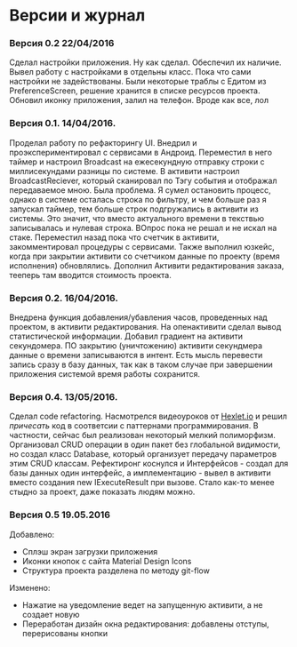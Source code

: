 # Версии и журнал

### Версия 0.2 22/04/2016
Сделал настройки приложения. Ну как сделал. Обеспечил их наличие. Вывел работу с настройками в отдельны класс. Пока что сами настройки не задействованы. 
Были некоторые траблы с Едитом из PreferenceScreen, решение хранится в списке ресурсов проекта. Обновил иконку приложения, залил на телефон. Вроде как все, лол


### Версия 0.1. 14/04/2016. 
Проделал работу по рефакторингу UI. Внедрил и проэкспериментировал с сервисами в Андроид. Переместил в него таймер и настроил Broadcast на ежесекундную отправку строки с миллисекундами разницы по системе. В активити настроил BroadcastReciever, который сканировал по Тэгу события и отображал передаваемое мною. 
Была проблема. Я сумел остановить процесс, однако в системе осталась строка по фильтру, и чем больше раз я запускал таймер, тем больше строк подгружались в активити из системы. Это значит, что вместо актуального времени в текствью записывалась и нулевая строка. ВОпрос пока не решал и не искал на стаке. Переместил назад пока что счетчик в активити, закомментировал процедуры с сервисами. 
Также выполнил юзкейс, когда при закрытии активити со счетчиком данные по проекту (время исполнения) обновлялись. Дополнил Активити редактирования заказа, тееперь там вводится стоимость проекта.

### Версия 0.2. 16/04/2016. 
Внедрена функция добавления/убавления часов, проведенных над проектом, в активити редактирования. На опенактивити сделал вывод статистической информации. Добавил градиент на активити секундомера. ПО закрытию (уничтожению) активити секундмера данные о времени записываются в интент. Есть мысль перевести запись сразу в базу данных, так как в таком случае при завершении приложения системой время работы сохранится.

### Версия 0.4. 13/05/2016. 
Сделал code refactoring. Насмотрелся видеоуроков от [Hexlet.io](https://www.youtube.com/channel/UCYdmV72o01clQdSF3E5s6tw) и 
решил *причесать* код в соответсии с паттернами программирования. В частности, сейчас был реализован некоторый мелкий полиморфизм. 
Организовал CRUD операции в один пакет без глобальной видимости, но создал класс Database, который организует передачу параметров этим CRUD классам.
Рефектиронг коснулся и Интерфейсов - создал для базы данных один интерфейс, а имплементацию - вывел в активити вместо создания new IExecuteResult при вызове. 
Стало как-то менее стыдно за проект, даже показать людям можно.

### Версия 0.5 19.05.2016
Добавлено:
* Сплэш экран загрузки приложения
* Иконки кнопок с сайта Material Design Icons
* Структура проекта разделена по методу git-flow

Изменено:
* Нажатие на уведомление ведет на запущенную активити, а не создает новую
* Переработан дизайн окна редактирования: добавлены отступы, перерисованы кнопки